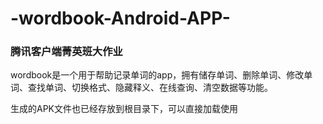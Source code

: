 # -wordbook-Android-APP-
### 腾讯客户端菁英班大作业

wordbook是一个用于帮助记录单词的app，拥有储存单词、删除单词、修改单词、查找单词、切换格式、隐藏释义、在线查询、清空数据等功能。

生成的APK文件也已经存放到根目录下，可以直接加载使用
